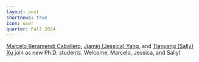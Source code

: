```yaml
---
layout: post
shortnews: true
icon: user
quarter: Fall 2024
---
```


<a href="https://www.ttic.edu/students/">Marcelo Beramendi Caballero</a>, <a href="https://www.ttic.edu/students/">Jiamin (Jessica) Yang</a>, and <a href="https://www.ttic.edu/students/">Tianyang (Sally) Xu</a> join as new Ph.D. students.  Welcome, Marcelo, Jessica, and Sally!